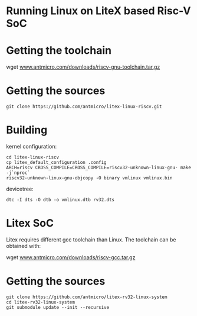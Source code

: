 # Running Linux on LiteX based Risc-V SoC

# Getting the toolchain

wget www.antmicro.com/downloads/riscv-gnu-toolchain.tar.gz

# Getting the sources

`git clone https://github.com/antmicro/litex-linux-riscv.git`

# Building

kernel configuration:

```
cd litex-linux-riscv
cp litex_default_configuration .config
ARCH=riscv CROSS_COMPILE=CROSS_COMPILE=riscv32-unknown-linux-gnu- make -j`nproc`
riscv32-unknown-linux-gnu-objcopy -O binary vmlinux vmlinux.bin
```

devicetree:

```
dtc -I dts -O dtb -o vmlinux.dtb rv32.dts
```

# Litex SoC

Litex requires different gcc toolchain than Linux. The toolchain can be obtained with:

wget www.antmicro.com/downloads/riscv-gcc.tar.gz

# Getting the sources

```
git clone https://github.com/antmicro/litex-rv32-linux-system
cd litex-rv32-linux-system
git submodule update --init --recursive
```
